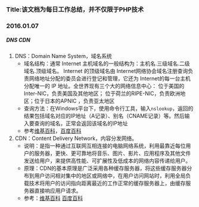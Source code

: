 ### Title:该文档为每日工作总结，并不仅限于PHP技术  
### 2016.01.07
##### DNS CDN
1.	DNS：Domain Name System，域名系统  
    * 域名结构：通常 Internet 主机域名的一般结构为：主机名.三级域名.二级域名.顶级域名。 Internet 的顶级域名由 Internet网络协会域名注册查询负责网络地址分配的委员会进行登记和管理，它还为 Internet的每一台主机分配唯一的 IP 地址。全世界现有三个大的网络信息中心： 位于美国的 Inter-NIC，负责美国及其他地区； 位于荷兰的RIPE-NIC，负责欧洲地区；位于日本的APNIC ，负责亚太地区  
    * 查询方法：在Windows平台下，使用命令行工具，输入`nslookup`，返回的结果包括域名对应的IP地址（A记录）、别名（CNAME记录）等。然后输入要查询的域名，正常会返回该域名的IP地址  
    * 参考[维基百科](https://zh.wikipedia.org/wiki/%E5%9F%9F%E5%90%8D%E7%B3%BB%E7%BB%9F "维基百科")，[百度百科](http://baike.baidu.com/link?url=CEDydP2oA4_KF3Sf_5rQ2Enf3OL01GcSikhGd58RYegEhS4cC6j70_9zQH1ptVIMl0VVfFPGDTf21o2f20Ki4FWs8fB43rJrQBIepY_37Qy)
2. CDN：Content Delivery Network，内容分发网络。
	* 说明：是指一种通过互联网互相连接的电脑网络系统，利用最靠近每位用户的服务器，更快、更可靠地将音乐、图片、影片、应用程序及其他文件发送给用户，来提供高性能、可扩展性及低成本的网络内容传递给用户。
	* 原理：CDN的基本原理是广泛采用各种缓存服务器，将这些缓存服务器分布到用户访问相对集中的地区或网络中，在用户访问网站时，利用全局负载技术将用户的访问指向距离最近的工作正常的缓存服务器上，由缓存服务器直接响应用户请求。
	* 参考：[维基百科](https://zh.wikipedia.org/wiki/%E5%85%A7%E5%AE%B9%E5%82%B3%E9%81%9E%E7%B6%B2%E8%B7%AF) [百度百科](http://baike.baidu.com/view/21895.htm)
 
